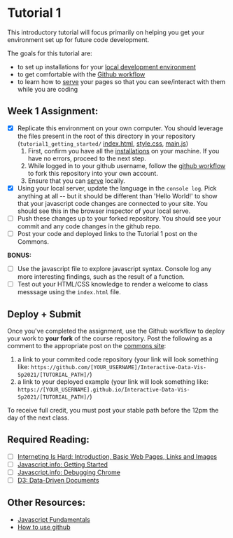 # Tutorial 1

This introductory tutorial will focus primarily on helping you get your environment set up for future code development.

The goals for this tutorial are:

- to set up installations for your [local development environment](./1_INSTALL.md)
- to get comfortable with the [Github workflow](./2_GIT_SETUP.md)
- to learn how to [serve](./3_BASIC_SERVER.md) your pages so that you can see/interact with them while you are coding

## Week 1 Assignment:

- [x] Replicate this environment on your own computer. You should leverage the files present in the root of this directory in your repository (`tutorial1_getting_started/` [index.html](index.html), [style.css](style.css), [main.js](main.js))
   1. First, confirm you have all the [installations](./1_INSTALL.md) on your machine. If you have no errors, proceed to the next step.
   2. While logged in to your github username, follow the [github workflow](./2_GIT_SETUP.md) to fork this repository into your own account.
   3. Ensure that you can [serve](./3_BASIC_SERVER.md) locally.
- [x] Using your local server, update the language in the `console log`. Pick anything at all -- but it should be different than 'Hello World!' to show that your javascript code changes are connected to your site. You should see this in the browser inspector of your local serve.
- [ ] Push these changes up to your forked repository. You should see your commit and any code changes in the github repo.
- [ ] Post your code and deployed links to the Tutorial 1 post on the Commons.

**BONUS:**

- [ ] Use the javascript file to explore javascript syntax. Console log any more interesting findings, such as the result of a function.
- [ ] Test out your HTML/CSS knowledge to render a welcome to class messsage using the `index.html` file.

## Deploy + Submit

Once you've completed the assignment, use the Github workflow to deploy your work to **your fork** of the course repository. Post the following as a comment to the appropriate post on the [commons site](https://interactivedatavis2021.commons.gc.cuny.edu/):
1. a link to your commited code repository (your link will look something like: `https://github.com/[YOUR_USERNAME]/Interactive-Data-Vis-Sp2021/[TUTORIAL_PATH]/`)
2. a link to your deployed example (your link will look something like: `https://[YOUR_USERNAME].github.io/Interactive-Data-Vis-Sp2021/[TUTORIAL_PATH]/`)

To receive full credit, you must post your stable path before the 12pm the day of the next class.

## Required Reading:

- [ ] [Interneting Is Hard: Introduction, Basic Web Pages, Links and Images](https://www.internetingishard.com/html-and-css/)
- [ ] [Javascript.info: Getting Started](https://javascript.info/getting-started)
- [ ] [Javascript.info: Debugging Chrome](https://javascript.info/debugging-chrome)
- [ ] [D3: Data-Driven Documents](http://vis.stanford.edu/files/2011-D3-InfoVis.pdf)

## Other Resources:

- [Javascript Fundamentals](https://javascript.info/first-steps)
- [How to use github](https://git-scm.com/book/en/v2)
